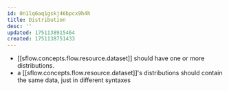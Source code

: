 ```yaml
---
id: 0n1lq6aq1gskj46bpcx9h4h
title: Distribution
desc: ''
updated: 1751138915464
created: 1751138751433
---
```


- [[sflow.concepts.flow.resource.dataset]] should have one or more distributions.
- a [[sflow.concepts.flow.resource.dataset]]'s distributions should contain the same data, just in different syntaxes 